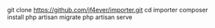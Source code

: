 git clone https://github.com/jf4ever/importer.git
cd importer
composer install
php artisan migrate
php artisan serve
